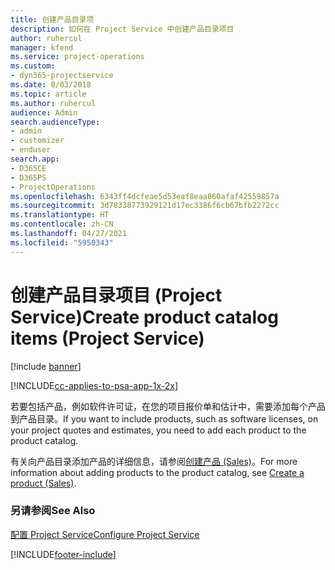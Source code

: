 ```yaml
---
title: 创建产品目录项
description: 如何在 Project Service 中创建产品目录项目
author: ruhercul
manager: kfend
ms.service: project-operations
ms.custom:
- dyn365-projectservice
ms.date: 8/03/2018
ms.topic: article
ms.author: ruhercul
audience: Admin
search.audienceType:
- admin
- customizer
- enduser
search.app:
- D365CE
- D365PS
- ProjectOperations
ms.openlocfilehash: 6343ff4dcfeae5d53eaf8eaa860afaf42559857a
ms.sourcegitcommit: 3d78338773929121d17ec3386f6cb67bfb2272cc
ms.translationtype: HT
ms.contentlocale: zh-CN
ms.lasthandoff: 04/27/2021
ms.locfileid: "5950343"
---
```

# <a name="create-product-catalog-items-project-service"></a><span data-ttu-id="8a577-103">创建产品目录项目 (Project Service)</span><span class="sxs-lookup"><span data-stu-id="8a577-103">Create product catalog items (Project Service)</span></span>

[!include [banner](../includes/psa-now-project-operations.md)]

[!INCLUDE[cc-applies-to-psa-app-1x-2x](../includes/cc-applies-to-psa-app-1x-2x.md)]

<span data-ttu-id="8a577-104">若要包括产品，例如软件许可证，在您的项目报价单和估计中，需要添加每个产品到产品目录。</span><span class="sxs-lookup"><span data-stu-id="8a577-104">If you want to include products, such as software licenses, on your project quotes and estimates, you need to add each product to the product catalog.</span></span>  
  
 <span data-ttu-id="8a577-105">有关向产品目录添加产品的详细信息，请参阅[创建产品 (Sales)](/dynamics365/sales-enterprise/create-product-sales)。</span><span class="sxs-lookup"><span data-stu-id="8a577-105">For more information about adding products to the product catalog, see [Create a product (Sales)](/dynamics365/sales-enterprise/create-product-sales).</span></span>  
  
### <a name="see-also"></a><span data-ttu-id="8a577-106">另请参阅</span><span class="sxs-lookup"><span data-stu-id="8a577-106">See Also</span></span>  
 [<span data-ttu-id="8a577-107">配置 Project Service</span><span class="sxs-lookup"><span data-stu-id="8a577-107">Configure Project Service</span></span>](../psa/configure.md)


[!INCLUDE[footer-include](../includes/footer-banner.md)]